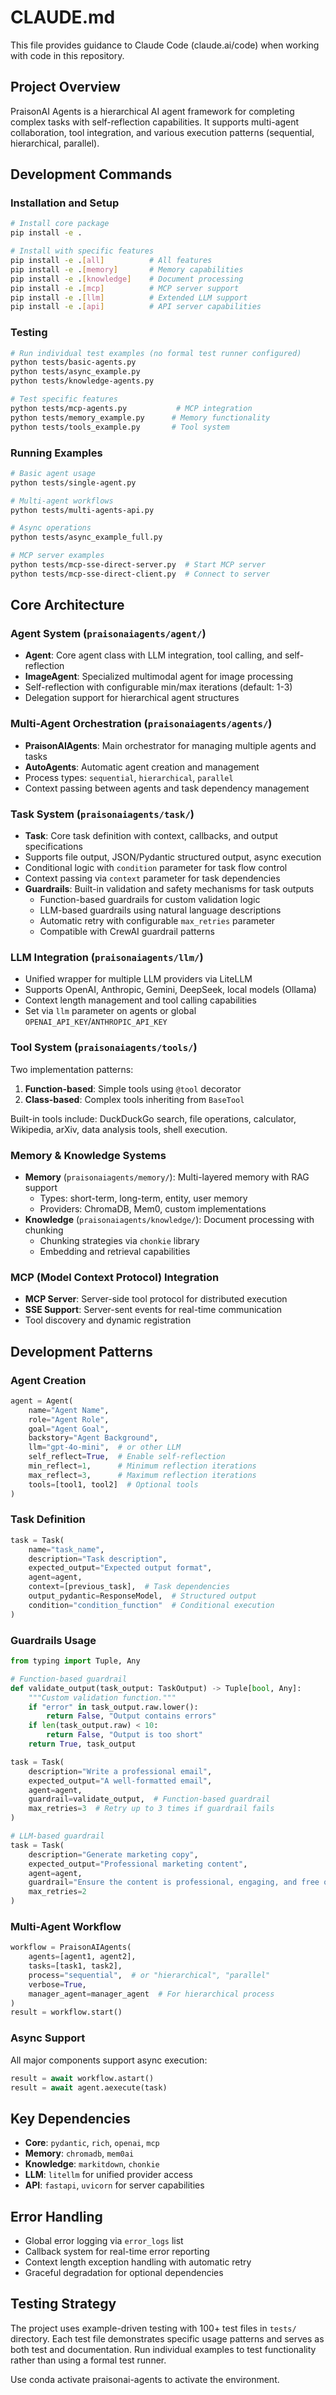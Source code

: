 # CLAUDE.md

This file provides guidance to Claude Code (claude.ai/code) when working with code in this repository.

## Project Overview

PraisonAI Agents is a hierarchical AI agent framework for completing complex tasks with self-reflection capabilities. It supports multi-agent collaboration, tool integration, and various execution patterns (sequential, hierarchical, parallel).

## Development Commands

### Installation and Setup
```bash
# Install core package
pip install -e .

# Install with specific features
pip install -e .[all]          # All features
pip install -e .[memory]       # Memory capabilities
pip install -e .[knowledge]    # Document processing
pip install -e .[mcp]          # MCP server support
pip install -e .[llm]          # Extended LLM support
pip install -e .[api]          # API server capabilities
```

### Testing
```bash
# Run individual test examples (no formal test runner configured)
python tests/basic-agents.py
python tests/async_example.py
python tests/knowledge-agents.py

# Test specific features
python tests/mcp-agents.py           # MCP integration
python tests/memory_example.py      # Memory functionality
python tests/tools_example.py       # Tool system
```

### Running Examples
```bash
# Basic agent usage
python tests/single-agent.py

# Multi-agent workflows
python tests/multi-agents-api.py

# Async operations
python tests/async_example_full.py

# MCP server examples
python tests/mcp-sse-direct-server.py  # Start MCP server
python tests/mcp-sse-direct-client.py  # Connect to server
```

## Core Architecture

### Agent System (`praisonaiagents/agent/`)
- **Agent**: Core agent class with LLM integration, tool calling, and self-reflection
- **ImageAgent**: Specialized multimodal agent for image processing
- Self-reflection with configurable min/max iterations (default: 1-3)
- Delegation support for hierarchical agent structures

### Multi-Agent Orchestration (`praisonaiagents/agents/`)
- **PraisonAIAgents**: Main orchestrator for managing multiple agents and tasks
- **AutoAgents**: Automatic agent creation and management
- Process types: `sequential`, `hierarchical`, `parallel`
- Context passing between agents and task dependency management

### Task System (`praisonaiagents/task/`)
- **Task**: Core task definition with context, callbacks, and output specifications
- Supports file output, JSON/Pydantic structured output, async execution
- Conditional logic with `condition` parameter for task flow control
- Context passing via `context` parameter for task dependencies
- **Guardrails**: Built-in validation and safety mechanisms for task outputs
  - Function-based guardrails for custom validation logic
  - LLM-based guardrails using natural language descriptions
  - Automatic retry with configurable `max_retries` parameter
  - Compatible with CrewAI guardrail patterns

### LLM Integration (`praisonaiagents/llm/`)
- Unified wrapper for multiple LLM providers via LiteLLM
- Supports OpenAI, Anthropic, Gemini, DeepSeek, local models (Ollama)
- Context length management and tool calling capabilities
- Set via `llm` parameter on agents or global `OPENAI_API_KEY`/`ANTHROPIC_API_KEY`

### Tool System (`praisonaiagents/tools/`)
Two implementation patterns:
1. **Function-based**: Simple tools using `@tool` decorator
2. **Class-based**: Complex tools inheriting from `BaseTool`

Built-in tools include: DuckDuckGo search, file operations, calculator, Wikipedia, arXiv, data analysis tools, shell execution.

### Memory & Knowledge Systems
- **Memory** (`praisonaiagents/memory/`): Multi-layered memory with RAG support
  - Types: short-term, long-term, entity, user memory
  - Providers: ChromaDB, Mem0, custom implementations
- **Knowledge** (`praisonaiagents/knowledge/`): Document processing with chunking
  - Chunking strategies via `chonkie` library
  - Embedding and retrieval capabilities

### MCP (Model Context Protocol) Integration
- **MCP Server**: Server-side tool protocol for distributed execution
- **SSE Support**: Server-sent events for real-time communication
- Tool discovery and dynamic registration

## Development Patterns

### Agent Creation
```python
agent = Agent(
    name="Agent Name",
    role="Agent Role",
    goal="Agent Goal",
    backstory="Agent Background",
    llm="gpt-4o-mini",  # or other LLM
    self_reflect=True,  # Enable self-reflection
    min_reflect=1,      # Minimum reflection iterations
    max_reflect=3,      # Maximum reflection iterations
    tools=[tool1, tool2]  # Optional tools
)
```

### Task Definition
```python
task = Task(
    name="task_name",
    description="Task description",
    expected_output="Expected output format",
    agent=agent,
    context=[previous_task],  # Task dependencies
    output_pydantic=ResponseModel,  # Structured output
    condition="condition_function"  # Conditional execution
)
```

### Guardrails Usage
```python
from typing import Tuple, Any

# Function-based guardrail
def validate_output(task_output: TaskOutput) -> Tuple[bool, Any]:
    """Custom validation function."""
    if "error" in task_output.raw.lower():
        return False, "Output contains errors"
    if len(task_output.raw) < 10:
        return False, "Output is too short"
    return True, task_output

task = Task(
    description="Write a professional email",
    expected_output="A well-formatted email",
    agent=agent,
    guardrail=validate_output,  # Function-based guardrail
    max_retries=3  # Retry up to 3 times if guardrail fails
)

# LLM-based guardrail
task = Task(
    description="Generate marketing copy",
    expected_output="Professional marketing content",
    agent=agent,
    guardrail="Ensure the content is professional, engaging, and free of errors",  # String description
    max_retries=2
)
```

### Multi-Agent Workflow
```python
workflow = PraisonAIAgents(
    agents=[agent1, agent2],
    tasks=[task1, task2],
    process="sequential",  # or "hierarchical", "parallel"
    verbose=True,
    manager_agent=manager_agent  # For hierarchical process
)
result = workflow.start()
```

### Async Support
All major components support async execution:
```python
result = await workflow.astart()
result = await agent.aexecute(task)
```

## Key Dependencies

- **Core**: `pydantic`, `rich`, `openai`, `mcp`
- **Memory**: `chromadb`, `mem0ai`
- **Knowledge**: `markitdown`, `chonkie`
- **LLM**: `litellm` for unified provider access
- **API**: `fastapi`, `uvicorn` for server capabilities

## Error Handling

- Global error logging via `error_logs` list
- Callback system for real-time error reporting
- Context length exception handling with automatic retry
- Graceful degradation for optional dependencies

## Testing Strategy

The project uses example-driven testing with 100+ test files in `tests/` directory. Each test file demonstrates specific usage patterns and serves as both test and documentation. Run individual examples to test functionality rather than using a formal test runner.

Use conda activate praisonai-agents to activate the environment.
